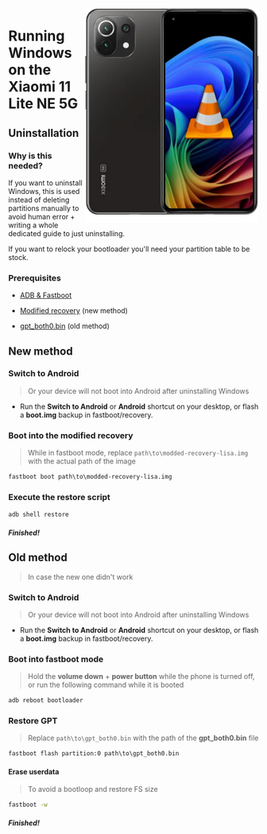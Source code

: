 <img align="right" src="https://github.com/n00b69/woa-lisa/blob/main/lisa.png" width="350" alt="Windows 11 running on a lisa">

# Running Windows on the Xiaomi 11 Lite NE 5G

## Uninstallation

### Why is this needed?
If you want to uninstall Windows, this is used instead of deleting partitions manually to avoid human error + writing a whole dedicated guide to just uninstalling.

If you want to relock your bootloader you'll need your partition table to be stock.

### Prerequisites
- [ADB & Fastboot](https://developer.android.com/studio/releases/platform-tools)

- [Modified recovery](https://github.com/n00b69/woa-lisa/releases/download/Files/modded-recovery-lisa.img) (new method)

- [gpt_both0.bin](https://github.com/n00b69/woa-vayu/releases/download/Files/gpt_both0.bin) (old method)

## New method

### Switch to Android
> Or your device will not boot into Android after uninstalling Windows
- Run the **Switch to Android** or **Android** shortcut on your desktop, or flash a **boot.img** backup in fastboot/recovery.

### Boot into the modified recovery
> While in fastboot mode, replace `path\to\modded-recovery-lisa.img` with the actual path of the image
```cmd
fastboot boot path\to\modded-recovery-lisa.img
```

### Execute the restore script
```cmd
adb shell restore
```

##### Finished!

## Old method 
> In case the new one didn't work

### Switch to Android
> Or your device will not boot into Android after uninstalling Windows
- Run the **Switch to Android** or **Android** shortcut on your desktop, or flash a **boot.img** backup in fastboot/recovery.

### Boot into fastboot mode
> Hold the **volume down** + **power button** while the phone is turned off, or run the following command while it is booted
```cmd
adb reboot bootloader
```

### Restore GPT
> Replace `path\to\gpt_both0.bin` with the path of the **gpt_both0.bin** file
```cmd
fastboot flash partition:0 path\to\gpt_both0.bin
```

#### Erase userdata
> To avoid a bootloop and restore FS size
```cmd
fastboot -w
```

##### Finished!









